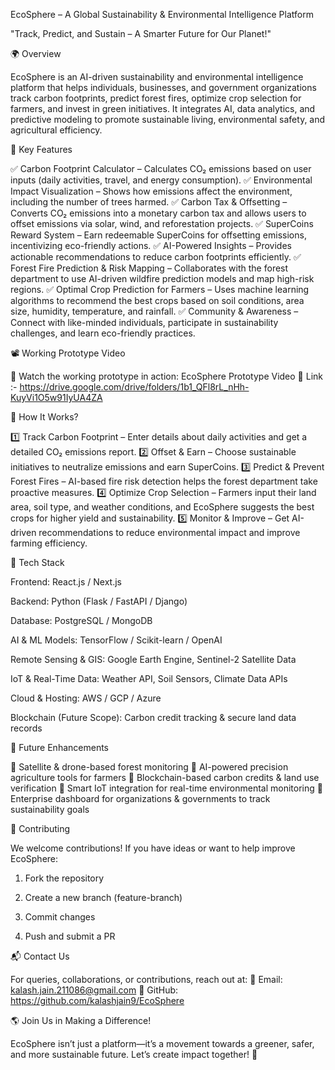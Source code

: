 EcoSphere – A Global Sustainability & Environmental Intelligence Platform

"Track, Predict, and Sustain – A Smarter Future for Our Planet!"

🌍 Overview

EcoSphere is an AI-driven sustainability and environmental intelligence platform that helps individuals, businesses, and government organizations track carbon footprints, predict forest fires, optimize crop selection for farmers, and invest in green initiatives. It integrates AI, data analytics, and predictive modeling to promote sustainable living, environmental safety, and agricultural efficiency.

🚀 Key Features

✅ Carbon Footprint Calculator – Calculates CO₂ emissions based on user inputs (daily activities, travel, and energy consumption).
✅ Environmental Impact Visualization – Shows how emissions affect the environment, including the number of trees harmed.
✅ Carbon Tax & Offsetting – Converts CO₂ emissions into a monetary carbon tax and allows users to offset emissions via solar, wind, and reforestation projects.
✅ SuperCoins Reward System – Earn redeemable SuperCoins for offsetting emissions, incentivizing eco-friendly actions.
✅ AI-Powered Insights – Provides actionable recommendations to reduce carbon footprints efficiently.
✅ Forest Fire Prediction & Risk Mapping – Collaborates with the forest department to use AI-driven wildfire prediction models and map high-risk regions.
✅ Optimal Crop Prediction for Farmers – Uses machine learning algorithms to recommend the best crops based on soil conditions, area size, humidity, temperature, and rainfall.
✅ Community & Awareness – Connect with like-minded individuals, participate in sustainability challenges, and learn eco-friendly practices.

📽️ Working Prototype Video

🎥 Watch the working prototype in action: EcoSphere Prototype Video
🔗 Link :- https://drive.google.com/drive/folders/1b1_QFl8rL_nHh-KuyVi1O5w91IyUA4ZA

🌱 How It Works?

1️⃣ Track Carbon Footprint – Enter details about daily activities and get a detailed CO₂ emissions report.
2️⃣ Offset & Earn – Choose sustainable initiatives to neutralize emissions and earn SuperCoins.
3️⃣ Predict & Prevent Forest Fires – AI-based fire risk detection helps the forest department take proactive measures.
4️⃣ Optimize Crop Selection – Farmers input their land area, soil type, and weather conditions, and EcoSphere suggests the best crops for higher yield and sustainability.
5️⃣ Monitor & Improve – Get AI-driven recommendations to reduce environmental impact and improve farming efficiency.

📌 Tech Stack

Frontend: React.js / Next.js

Backend: Python (Flask / FastAPI / Django)

Database: PostgreSQL / MongoDB

AI & ML Models: TensorFlow / Scikit-learn / OpenAI

Remote Sensing & GIS: Google Earth Engine, Sentinel-2 Satellite Data

IoT & Real-Time Data: Weather API, Soil Sensors, Climate Data APIs

Cloud & Hosting: AWS / GCP / Azure

Blockchain (Future Scope): Carbon credit tracking & secure land data records


🎯 Future Enhancements

🔹 Satellite & drone-based forest monitoring
🔹 AI-powered precision agriculture tools for farmers
🔹 Blockchain-based carbon credits & land use verification
🔹 Smart IoT integration for real-time environmental monitoring
🔹 Enterprise dashboard for organizations & governments to track sustainability goals

🤝 Contributing

We welcome contributions! If you have ideas or want to help improve EcoSphere:

1. Fork the repository


2. Create a new branch (feature-branch)


3. Commit changes


4. Push and submit a PR



📬 Contact Us

For queries, collaborations, or contributions, reach out at:
📧 Email: kalash.jain.211086@gmail.com
🔗 GitHub: https://github.com/kalashjain9/EcoSphere

🌎 Join Us in Making a Difference!

EcoSphere isn’t just a platform—it’s a movement towards a greener, safer, and more sustainable future. Let’s create impact together! 🚀
